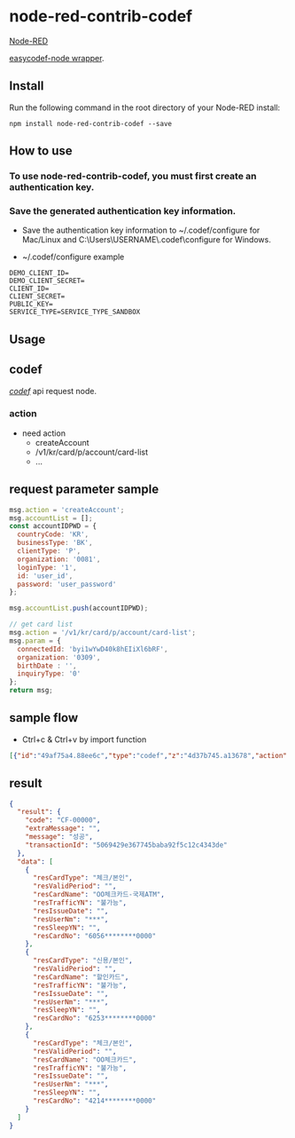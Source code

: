 node-red-contrib-codef
========================

<a href="http://nodered.org" target="_new">Node-RED</a> 

<a href="https://www.npmjs.com/package/easycodef-node" target="_new">easycodef-node wrapper</a>.

Install
-------

Run the following command in the root directory of your Node-RED install:

    npm install node-red-contrib-codef --save

## How to use

###  To use node-red-contrib-codef, you must first create an authentication key.

### Save the generated authentication key information.

- Save the authentication key information to ~/.codef/configure for Mac/Linux and C:\Users\USERNAME\\.codef\configure for Windows.

- ~/.codef/configure example

```
DEMO_CLIENT_ID=
DEMO_CLIENT_SECRET=
CLIENT_ID=
CLIENT_SECRET=
PUBLIC_KEY=
SERVICE_TYPE=SERVICE_TYPE_SANDBOX
```

Usage
-----

## codef  

<i><a href="https://www.npmjs.com/package/easycodef-node" target="_new">codef</a></i> api request node.

### action 
- need action
    - createAccount 
    - /v1/kr/card/p/account/card-list
    - ...


## request parameter sample 
```javascript
msg.action = 'createAccount';
msg.accountList = [];
const accountIDPWD = {
  countryCode: 'KR',
  businessType: 'BK',
  clientType: 'P',
  organization: '0081',
  loginType: '1',
  id: 'user_id',
  password: 'user_password'
};

msg.accountList.push(accountIDPWD);

// get card list
msg.action = '/v1/kr/card/p/account/card-list';
msg.param = {
  connectedId: 'byi1wYwD40k8hEIiXl6bRF',
  organization: '0309',
  birthDate : '',
  inquiryType: '0'
};
return msg;
```

## sample flow

- Ctrl+c & Ctrl+v by import function

```json
[{"id":"49af75a4.88ee6c","type":"codef","z":"4d37b745.a13678","action":"","x":490,"y":80,"wires":[["682d40ff.8a56a"]]},{"id":"359f9ea2.c73c62","type":"inject","z":"4d37b745.a13678","name":"","props":[{"p":"payload"},{"p":"topic","vt":"str"}],"repeat":"","crontab":"","once":false,"onceDelay":0.1,"topic":"","payload":"","payloadType":"date","x":160,"y":80,"wires":[["39f7fe1.1329002"]]},{"id":"738de18c.a3be8","type":"debug","z":"4d37b745.a13678","name":"","active":true,"tosidebar":true,"console":false,"tostatus":false,"complete":"false","statusVal":"","statusType":"auto","x":950,"y":80,"wires":[]},{"id":"39f7fe1.1329002","type":"function","z":"4d37b745.a13678","name":"","func":"msg.action = 'createAccount';\nmsg.accountList = [];\nconst accountIDPWD = {\n  countryCode: 'KR',\n  businessType: 'BK',\n  clientType: 'P',\n  organization: '0081',\n  loginType: '1',\n  id: 'user_id',\n  password: 'user_password'\n};\n\nmsg.accountList.push(accountIDPWD);\n\n// get card list\nmsg.action = '/v1/kr/card/p/account/card-list';\nmsg.param = {\n  connectedId: 'byi1wYwD40k8hEIiXl6bRF',\n  organization: '0309',\n  birthDate : '',\n  inquiryType: '0'\n};\n\n  \nreturn msg;","outputs":1,"noerr":0,"initialize":"","finalize":"","x":320,"y":80,"wires":[["49af75a4.88ee6c"]]},{"id":"3074d281.9c74ee","type":"function","z":"4d37b745.a13678","name":"","func":"\nreturn msg;","outputs":1,"noerr":0,"initialize":"","finalize":"","x":800,"y":80,"wires":[["738de18c.a3be8"]]},{"id":"682d40ff.8a56a","type":"json","z":"4d37b745.a13678","name":"","property":"payload","action":"","pretty":false,"x":630,"y":80,"wires":[["3074d281.9c74ee"]]}]
```

## result 

```json
{
  "result": {
    "code": "CF-00000",
    "extraMessage": "",
    "message": "성공",
    "transactionId": "5069429e367745baba92f5c12c4343de"
  },
  "data": [
    {
      "resCardType": "체크/본인",
      "resValidPeriod": "",
      "resCardName": "OO체크카드-국제ATM",
      "resTrafficYN": "불가능",
      "resIssueDate": "",
      "resUserNm": "***",
      "resSleepYN": "",
      "resCardNo": "6056********0000"
    },
    {
      "resCardType": "신용/본인",
      "resValidPeriod": "",
      "resCardName": "할인카드",
      "resTrafficYN": "불가능",
      "resIssueDate": "",
      "resUserNm": "***",
      "resSleepYN": "",
      "resCardNo": "6253********0000"
    },
    {
      "resCardType": "체크/본인",
      "resValidPeriod": "",
      "resCardName": "OO체크카드",
      "resTrafficYN": "불가능",
      "resIssueDate": "",
      "resUserNm": "***",
      "resSleepYN": "",
      "resCardNo": "4214********0000"
    }
  ]
}

```
